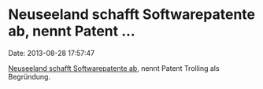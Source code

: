 Neuseeland schafft Softwarepatente ab, nennt Patent \...
========================================================

Date: 2013-08-28 17:57:47

[Neuseeland schafft Softwarepatente
ab](http://www.zdnet.com/new-zealand-bans-software-patents-7000019955/),
nennt Patent Trolling als Begründung.
